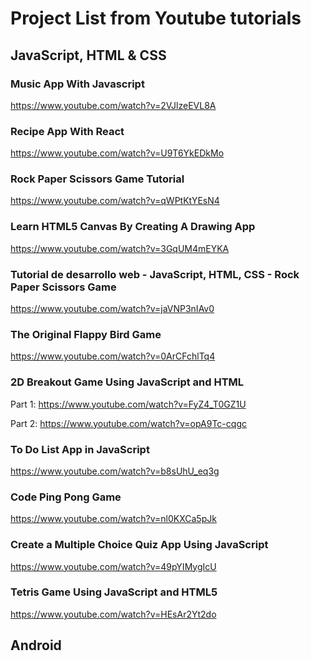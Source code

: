 # Project List from Youtube tutorials

## JavaScript, HTML & CSS

### Music App With Javascript

https://www.youtube.com/watch?v=2VJlzeEVL8A

### Recipe App With React

https://www.youtube.com/watch?v=U9T6YkEDkMo

### Rock Paper Scissors Game Tutorial

https://www.youtube.com/watch?v=qWPtKtYEsN4

### Learn HTML5 Canvas By Creating A Drawing App

https://www.youtube.com/watch?v=3GqUM4mEYKA

### Tutorial de desarrollo web - JavaScript, HTML, CSS - Rock Paper Scissors Game

https://www.youtube.com/watch?v=jaVNP3nIAv0

### The Original Flappy Bird Game

https://www.youtube.com/watch?v=0ArCFchlTq4

### 2D Breakout Game Using JavaScript and HTML

Part 1: https://www.youtube.com/watch?v=FyZ4_T0GZ1U

Part 2: https://www.youtube.com/watch?v=opA9Tc-cqgc

### To Do List App in JavaScript

https://www.youtube.com/watch?v=b8sUhU_eq3g

### Code Ping Pong Game

https://www.youtube.com/watch?v=nl0KXCa5pJk

### Create a Multiple Choice Quiz App Using JavaScript

https://www.youtube.com/watch?v=49pYIMygIcU

### Tetris Game Using JavaScript and HTML5

https://www.youtube.com/watch?v=HEsAr2Yt2do

###

## Android
